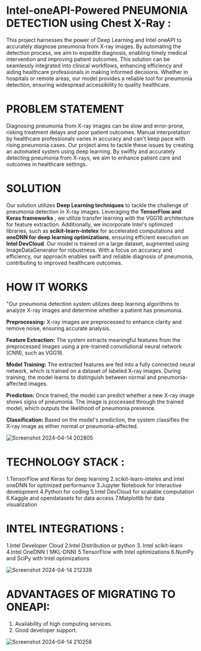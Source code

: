    # Intel-oneAPI-Powered  PNEUMONIA DETECTION using Chest X-Ray :
This project harnesses the power of Deep Learning and Intel oneAPI to accurately diagnose pneumonia from X-ray images. By automating the detection process, we aim to expedite diagnosis, enabling timely medical intervention and improving patient outcomes. This solution can be seamlessly integrated into clinical workflows, enhancing efficiency and aiding healthcare professionals in making informed decisions. Whether in hospitals or remote areas, our model provides a reliable tool for pneumonia detection, ensuring widespread accessibility to quality healthcare.
   
# PROBLEM STATEMENT

Diagnosing pneumonia from X-ray images can be slow and error-prone, risking treatment delays and poor patient outcomes. Manual interpretation by healthcare professionals varies in accuracy and can't keep pace with rising pneumonia cases. Our project aims to tackle these issues by creating an automated system using deep learning. By swiftly and accurately detecting pneumonia from X-rays, we aim to enhance patient care and outcomes in healthcare settings.

# SOLUTION

Our solution utilizes **Deep Learning techniques** to tackle the challenge of pneumonia detection in X-ray images. Leveraging the  **TensorFlow and Keras frameworks** , we utilize transfer learning with the VGG16 architecture for feature extraction. Additionally, we incorporate Intel's optimized libraries, such as **scikit-learn-intelex** for accelerated computations and **oneDNN for deep learning optimizations**, ensuring efficient execution on **Intel DevCloud**. Our model is trained on a large dataset, augmented using ImageDataGenerator for robustness. With a focus on accuracy and efficiency, our approach enables swift and reliable diagnosis of pneumonia, contributing to improved healthcare outcomes.

# HOW IT WORKS

"Our pneumonia detection system utilizes deep learning algorithms to analyze X-ray images and determine whether a patient has pneumonia.

**Preprocessing:** X-ray images are preprocessed to enhance clarity and remove noise, ensuring accurate analysis.

**Feature Extraction:** The system extracts meaningful features from the preprocessed images using a pre-trained convolutional neural network (CNN), such as VGG16.

**Model Training:** The extracted features are fed into a fully connected neural network, which is trained on a dataset of labeled X-ray images. During training, the model learns to distinguish between normal and pneumonia-affected images.

**Prediction:** Once trained, the model can predict whether a new X-ray image shows signs of pneumonia. The image is processed through the trained model, which outputs the likelihood of pneumonia presence.

**Classification:** Based on the model's prediction, the system classifies the X-ray image as either normal or pneumonia-affected.

![Screenshot 2024-04-14 202805](https://github.com/reeshmashahiras/chest-x-ray-pneumonia-detection/assets/100523261/6a47c8ab-5548-4434-90b7-0dab33a92c1c)


# TECHNOLOGY STACK :

  1.TensorFlow and Keras for deep learning
  2.scikit-learn-intelex and Intel oneDNN for optimized performance
  3.Jupyter Notebook for interactive development
  4.Python for coding
  5.Intel DevCloud for scalable computation
  6.Kaggle and opendatasets for data access
  7.Matplotlib for data visualization

# INTEL INTEGRATIONS :

 1.Intel Developer Cloud
 2.Intel Distribution or python
 3. Intel scikit-learn
 4.Intel OneDNN ( MKL-DNN)
 5.TensorFlow with Intel optimizations
 6.NumPy and SciPy with Intel optimizations
 
![Screenshot 2024-04-14 212339](https://github.com/reeshmashahiras/chest-x-ray-pneumonia-detection/assets/100523261/13e14e63-ad84-4aac-92a3-6ff103aff7c7)


# ADVANTAGES OF MIGRATING TO ONEAPI:
1. Availability of high computing services.
2. Good developer support.

![Screenshot 2024-04-14 210258](https://github.com/reeshmashahiras/chest-x-ray-pneumonia-detection/assets/100523261/ecea6812-6beb-44cd-871e-23b494efab45)


